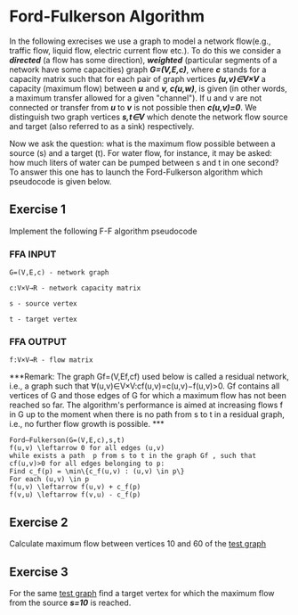 # Ford-Fulkerson Algorithm

In the following exrecises we use a graph to model a network flow(e.g., traffic flow, liquid flow, electric current flow etc.). To do this we consider a ***directed*** (a flow has some direction), ***weighted*** (particular segments of a network have some capacities) graph ***G=(V,E,c)***, where ***c*** stands for a capacity matrix such that for each pair of graph vertices ***(u,v)∈V×V*** a capacity (maximum flow) between ***u*** and ***v, c(u,w)***, is given (in other words, a maximum transfer allowed for a given "channel").  If u and v are not connected  or transfer from  ***u*** to ***v*** is not possible then ***c(u,v)=0***. We distinguish two graph vertices ***s,t∈V*** which denote the network flow source and target (also referred to as a sink) respectively.

Now we ask the question: what is the maximum flow possible between a source (s) and a target (t). For water flow, for instance, it may be asked: how much liters of water can be pumped between s and t in one second? To answer this one has to launch the Ford-Fulkerson algorithm which pseudocode is given below.

## Exercise 1 

Implement the following F-F algorithm pseudocode

### FFA INPUT

```
G=(V,E,c) - network graph

c:V×V→R - network capacity matrix

s - source vertex

t - target vertex
```

### FFA OUTPUT

```
f:V×V→R - flow matrix
```

***Remark: The graph Gf=(V,Ef,cf) used below is called a residual network, i.e., a graph such that  ∀(u,v)∈V×V:cf(u,v)=c(u,v)−f(u,v)>0. Gf contains all vertices of G and those edges of G for which a maximum flow has not been reached so far. The algorithm's performance is aimed at increasing flows f in G up to the moment when there is no path from s to t in a residual graph, i.e., no further flow growth is possible. ***

```
Ford–Fulkerson(G=(V,E,c),s,t)
f(u,v) \leftarrow 0 for all edges (u,v)
while exists a path  p from s to t in the graph Gf , such that cf(u,v)>0 for all edges belonging to p:
Find c_f(p) = \min\{c_f(u,v) : (u,v) \in p\}
For each (u,v) \in p
f(u,v) \leftarrow f(u,v) + c_f(p)
f(v,u) \leftarrow f(v,u) - c_f(p)
```

## Exercise 2

Calculate maximum flow between vertices 10 and  60 of the [test graph](https://github.com/sowmya6598/algorithms-data-structures/blob/master/ford_fulkerson/graf1.txt)

## Exercise 3

For the same [test graph](https://github.com/sowmya6598/algorithms-data-structures/blob/master/ford_fulkerson/graf1.txt) find a target vertex  for which the maximum flow from the source ***s=10*** is reached.
